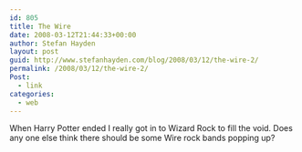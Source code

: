 ```yaml
---
id: 805
title: The Wire
date: 2008-03-12T21:44:33+00:00
author: Stefan Hayden
layout: post
guid: http://www.stefanhayden.com/blog/2008/03/12/the-wire-2/
permalink: /2008/03/12/the-wire-2/
Post:
  - link
categories:
  - web
---
```

When Harry Potter ended I really got in to Wizard Rock to fill the void. Does any one else think there should be some Wire rock bands popping up?